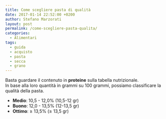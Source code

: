 ```yaml
---
title: Come scegliere pasta di qualità
date: 2017-01-14 22:52:00 +0200
author: Stefano Marzorati
layout: post
permalink: /come-scegliere-pasta-qualita/
categories:
  - Alimentari
tags:
  - guida
  - acquisto
  - pasta
  - secca
  - grano
---
```

Basta guardare il contenuto in **proteine** sulla tabella nutrizionale.   
In base alla loro quantità in grammi su 100 grammi, possiamo classificare la qualità della pasta.   

* **Medio**: 10,5 - 12,0% (10,5-12 gr)
* **Buono**: 12,0 - 13,5% (12-13,5 gr)
* **Ottimo**: ≥ 13,5% (≥ 13,5 gr)
